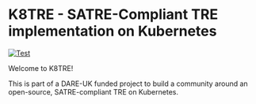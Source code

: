 # K8TRE - SATRE-Compliant TRE implementation on Kubernetes

[![Test](https://github.com/k8tre/k8tre/actions/workflows/test.yaml/badge.svg)](https://github.com/k8tre/k8tre/actions/workflows/test.yaml)

Welcome to K8TRE! 

This is part of a DARE-UK funded project to build a community around an open-source, SATRE-compliant TRE on Kubernetes. 



